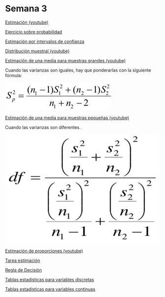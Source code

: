 # Semana 3
[Estimación (youtube)](https://youtu.be/xoEb243ZE8g)

[Ejercicio sobre probabilidad](ejercicio1.md)

[Estimación por intervalos de confianza](teointervalos.pdf)

[Distribución muestral (youtube)](https://youtu.be/xQgULhwpDJM)

[Estimación de una media para muestras grandes (youtube)](https://youtu.be/N45PNGGbYp8)

Cuando las varianzas son iguales, hay que ponderarlas con la siguiente fórmula:

![Ponderación de varianza](formulaPonderacionVarianza.png)

[Estimación de una media para muestras pequeñas (youtube)](https://youtu.be/XEHRwidsiGQ)

Cuando las varianzas son diferentes.

![Ponderación de varianza](gradosLibertad.png)

[Estimación de proporciones (youtube)](https://youtu.be/WqbxgQzJPiI)

[Tarea estimación](tareaEstimacion.md)

[Regla de Decisión](https://youtu.be/mgPnrAjlyss)

[Tablas estadísticas para variables discretas](Tablas_Distribuciones_Var_discretas.pdf)

[Tablas estadísticas para variables continuas](tablas.pdf)
